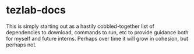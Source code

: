 # tezlab-docs

This is simply starting out as a hastily cobbled-together list of dependencies to download, commands to run, etc to provide guidance both for myself and future interns. Perhaps over time it will grow in cohesion, but perhaps not.
